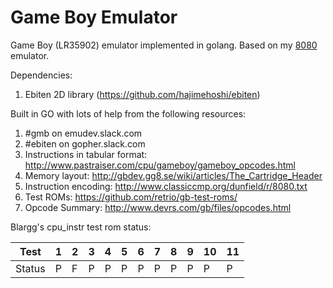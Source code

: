 # Game Boy Emulator

Game Boy (LR35902) emulator implemented in golang. Based on my [8080](https://github.com/Insood/8080) emulator.

Dependencies:
1) Ebiten 2D library (https://github.com/hajimehoshi/ebiten)

Built in GO with lots of help from the following resources:
1) #gmb on emudev.slack.com
2) #ebiten on gopher.slack.com
3) Instructions in tabular format: http://www.pastraiser.com/cpu/gameboy/gameboy_opcodes.html
4) Memory layout: http://gbdev.gg8.se/wiki/articles/The_Cartridge_Header
5) Instruction encoding: http://www.classiccmp.org/dunfield/r/8080.txt
6) Test ROMs: https://github.com/retrio/gb-test-roms/
7) Opcode Summary: http://www.devrs.com/gb/files/opcodes.html


Blargg's cpu_instr test rom status:

  Test |  1  |  2  |  3  |  4  |  5  |  6  |  7  |  8  |  9  | 10  | 11 
   --- | --- | --- | --- | --- | --- | --- | --- | --- | --- | --- | ---
Status |  P  |  F  |  P  |  P  |  P  |  P  |  P  |  P  |  P  |  P  |  P